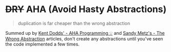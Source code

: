 # ~~DRY~~ AHA (Avoid Hasty Abstractions)

> duplication is far cheaper than the wrong abstraction

Summed up by [Kent Dodds' - AHA Programming 💡](https://kentcdodds.com/blog/aha-programming) and [Sandy Metz's - The Wrong Abstraction](https://sandimetz.com/blog/2016/1/20/the-wrong-abstraction) articles, don't create any abstractions until you've seen the code implemented a few times.

